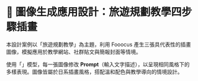 # 🎨 圖像生成應用設計：旅遊規劃教學四步驟插畫

本設計案例以「旅遊規劃教學」為主題，利用 Fooocus 產生三張具代表性的插畫圖像，模擬應用於教學網站、社群貼文與簡報封面等情境。

使用「」模型，每一張圖像修改 **Prompt**（輸入文字描述），以呈現相同風格下的多樣表現。圖像皆屬於日系插畫風格，搭配溫和配色與教學導向的情境設計。
